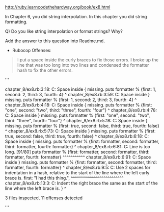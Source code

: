 http://ruby.learncodethehardway.org/book/ex8.html

In Chapter 6, you did string interpolation.  In this chapter you did string formatting.

Q) Do you like string interpolation or format strings?  Why?

Add the answer to this question into Readme.md.





* Rubocop Offenses:

>I put a space inside the curly braces to fix those errors. I broke up the 
 line that was too long into two lines and condensed the formatter hash to fix
  the other errors.

'''

chapter_8/ex8.rb:3:18: C: Space inside { missing.
puts formatter % {first: 1, second: 2, third: 3, fourth: 4}
                 ^
chapter_8/ex8.rb:3:59: C: Space inside } missing.
puts formatter % {first: 1, second: 2, third: 3, fourth: 4}
                                                          ^
chapter_8/ex8.rb:4:18: C: Space inside { missing.
puts formatter % {first: "one", second: "two", third: "three", fourth: "four"}
                 ^
chapter_8/ex8.rb:4:78: C: Space inside } missing.
puts formatter % {first: "one", second: "two", third: "three", fourth: "four"}
                                                                             ^
chapter_8/ex8.rb:5:18: C: Space inside { missing.
puts formatter % {first: true, second: false, third: true, fourth: false}
                 ^
chapter_8/ex8.rb:5:73: C: Space inside } missing.
puts formatter % {first: true, second: false, third: true, fourth: false}
                                                                        ^
chapter_8/ex8.rb:6:18: C: Space inside { missing.
puts formatter % {first: formatter, second: formatter, third: formatter, fourth: formatter}
                 ^
chapter_8/ex8.rb:6:81: C: Line is too long. [91/80]
puts formatter % {first: formatter, second: formatter, third: formatter, fourth: formatter}
                                                                                ^^^^^^^^^^^
chapter_8/ex8.rb:6:91: C: Space inside } missing.
puts formatter % {first: formatter, second: formatter, third: formatter, fourth: formatter}
                                                                                          ^
chapter_8/ex8.rb:9:5: C: Use 2 spaces for indentation in a hash, relative to the start of the line where the left curly brace is.
    first: "I had this thing.",
    ^^^^^^^^^^^^^^^^^^^^^^^^^^
chapter_8/ex8.rb:13:3: C: Indent the right brace the same as the start of the line where the left brace is.
  }
  ^

3 files inspected, 11 offenses detected

'''
